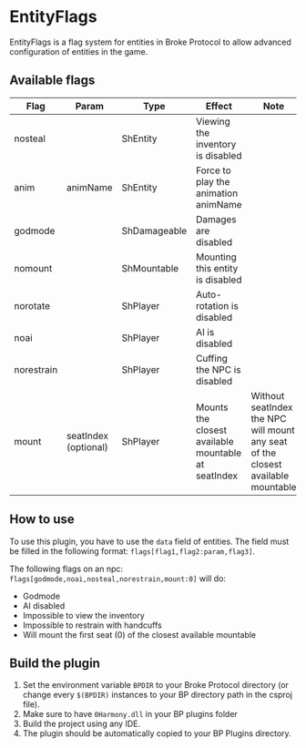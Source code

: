 # EntityFlags
EntityFlags is a flag system for entities in Broke Protocol to allow advanced configuration of entities in the game.

## Available flags
| Flag | Param | Type | Effect | Note |
| ---- | ----- | ---- | ------ | ---- |
| nosteal | | ShEntity | Viewing the inventory is disabled | |
| anim | animName | ShEntity | Force to play the animation animName | |
| godmode | | ShDamageable | Damages are disabled | |
| nomount | | ShMountable | Mounting this entity is disabled | |
| norotate | | ShPlayer | Auto-rotation is disabled | |
| noai | | ShPlayer | AI is disabled | |
| norestrain | | ShPlayer | Cuffing the NPC is disabled | |
| mount | seatIndex (optional) | ShPlayer | Mounts the closest available mountable at seatIndex | Without seatIndex the NPC will mount any seat of the closest available mountable |

## How to use
To use this plugin, you have to use the `data` field of entities. The field must be filled in the following format: `flags[flag1,flag2:param,flag3]`.

The following flags on an npc: `flags[godmode,noai,nosteal,norestrain,mount:0]` will do:
* Godmode
* AI disabled
* Impossible to view the inventory
* Impossible to restrain with handcuffs
* Will mount the first seat (0) of the closest available mountable

## Build the plugin
1. Set the environment variable `BPDIR` to your Broke Protocol directory (or change every `$(BPDIR)` instances to your BP directory path in the csproj file).
2. Make sure to have `0Harmony.dll` in your BP plugins folder
3. Build the project using any IDE.
4. The plugin should be automatically copied to your BP Plugins directory.
